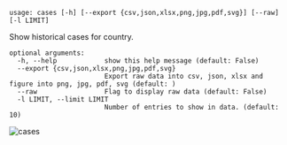 ```
usage: cases [-h] [--export {csv,json,xlsx,png,jpg,pdf,svg}] [--raw] [-l LIMIT]
```

Show historical cases for country.
```
optional arguments:
  -h, --help            show this help message (default: False)
  --export {csv,json,xlsx,png,jpg,pdf,svg}
                        Export raw data into csv, json, xlsx and figure into png, jpg, pdf, svg (default: )
  --raw                 Flag to display raw data (default: False)
  -l LIMIT, --limit LIMIT
                        Number of entries to show in data. (default: 10)
```

![cases](https://user-images.githubusercontent.com/18151143/148297650-1f4bf956-0ede-4118-bef5-195685e5a137.png)
